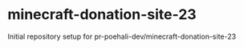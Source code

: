 # minecraft-donation-site-23

Initial repository setup for pr-poehali-dev/minecraft-donation-site-23